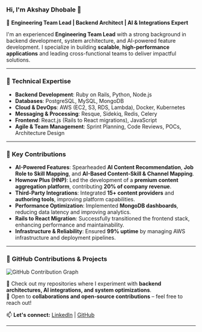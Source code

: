 ### Hi, I'm Akshay Dhobale 👋  

🚀 **Engineering Team Lead | Backend Architect | AI & Integrations Expert**  

I'm an experienced **Engineering Team Lead** with a strong background in backend development, system architecture, and AI-powered feature development. I specialize in building **scalable**, **high-performance applications** and leading cross-functional teams to deliver impactful solutions.  

---

### 🔧 **Technical Expertise**  

- **Backend Development**: Ruby on Rails, Python, Node.js  
- **Databases**: PostgreSQL, MySQL, MongoDB  
- **Cloud & DevOps**: AWS (EC2, S3, RDS, Lambda), Docker, Kubernetes  
- **Messaging & Processing**: Resque, Sidekiq, Redis, Celery  
- **Frontend**: React.js (Rails to React migrations), JavaScript  
- **Agile & Team Management**: Sprint Planning, Code Reviews, POCs, Architecture Design  

---

### 🌟 **Key Contributions**  

- **AI-Powered Features**: Spearheaded **AI Content Recommendation**, **Job Role to Skill Mapping**, and **AI-Based Content-Skill & Channel Mapping**.  
- **Hownow Plus (HNP)**: Led the development of a **premium content aggregation platform**, contributing **20% of company revenue**.  
- **Third-Party Integrations**: Integrated **15+ content providers** and **authoring tools**, improving platform capabilities.  
- **Performance Optimization**: Implemented **MongoDB dashboards**, reducing data latency and improving analytics.  
- **Rails to React Migration**: Successfully transitioned the frontend stack, enhancing performance and maintainability.  
- **Infrastructure & Reliability**: Ensured **99% uptime** by managing AWS infrastructure and deployment pipelines.  

---

### 📌 **GitHub Contributions & Projects**  
![GitHub Contribution Graph](https://ghchart.rshah.org/34D058/akshay-dhobale)


🔹 Check out my repositories where I experiment with **backend architectures, AI integrations, and system optimizations**.  
🔹 Open to **collaborations and open-source contributions** – feel free to reach out!  

📫 **Let's connect:** [LinkedIn](https://www.linkedin.com/in/akshaydhobale/) | [GitHub](https://github.com/akshay-dhobale/)  

---

